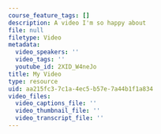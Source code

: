 ```yaml
---
course_feature_tags: []
description: A video I'm so happy about
file: null
filetype: Video
metadata:
  video_speakers: ''
  video_tags: ''
  youtube_id: 2XID_W4neJo
title: My Video
type: resource
uid: aa215fc3-7c1a-4ec5-b57e-7a44b1f1a834
video_files:
  video_captions_file: ''
  video_thumbnail_file: ''
  video_transcript_file: ''
---
```

